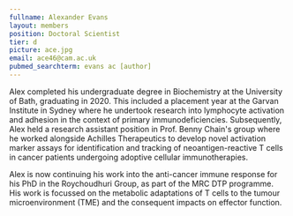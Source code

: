 ```yaml
---
fullname: Alexander Evans
layout: members
position: Doctoral Scientist
tier: d
picture: ace.jpg 
email: ace46@cam.ac.uk 
pubmed_searchterm: evans ac [author] 
---
```


Alex completed his undergraduate degree in Biochemistry at the University of Bath, graduating in 2020. This included a placement year at the Garvan Institute in Sydney where he undertook research into lymphocyte activation and adhesion in the context of primary immunodeficiencies. Subsequently, Alex held a research assistant position in Prof. Benny Chain's group where he worked alongside Achilles Therapeutics to develop novel activation marker assays for identification and tracking of neoantigen-reactive T cells in cancer patients undergoing adoptive cellular immunotherapies.

Alex is now continuing his work into the anti-cancer immune response for his PhD in the Roychoudhuri Group, as part of the MRC DTP programme. His work is focussed on the metabolic adaptations of T cells to the tumour microenvironment (TME) and the consequent impacts on effector function.
